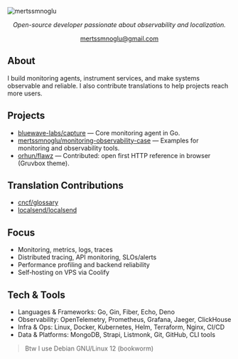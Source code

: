 <p align="left"> <img src="https://komarev.com/ghpvc/?username=mertssmnoglu&label=Profile%20views&color=0e75b6&style=flat" alt="mertssmnoglu" /> </p>
<p align="center"><em>Open-source developer passionate about observability and localization.</em></p>

<p align="center">
  <a href="mailto:mertssmnoglu@gmail.com">mertssmnoglu@gmail.com</a>
</p>

## About
I build monitoring agents, instrument services, and make systems observable and reliable. I also contribute translations to help projects reach more users.

## Projects
- [bluewave-labs/capture](https://github.com/bluewave-labs/capture) — Core monitoring agent in Go.
- [mertssmnoglu/monitoring-observability-case](https://github.com/mertssmnoglu/monitoring-observability-case) — Examples for monitoring and observability tools.
- [orhun/flawz](https://github.com/orhun/flawz) — Contributed: open first HTTP reference in browser (Gruvbox theme).

## Translation Contributions
- [cncf/glossary](https://github.com/cncf/glossary)
- [localsend/localsend](https://github.com/localsend/localsend)

## Focus
- Monitoring, metrics, logs, traces
- Distributed tracing, API monitoring, SLOs/alerts
- Performance profiling and backend reliability
- Self‑hosting on VPS via Coolify

## Tech & Tools
- Languages & Frameworks: Go, Gin, Fiber, Echo, Deno
- Observability: OpenTelemetry, Prometheus, Grafana, Jaeger, ClickHouse
- Infra & Ops: Linux, Docker, Kubernetes, Helm, Terraform, Nginx, CI/CD
- Data & Platforms: MongoDB, Strapi, Listmonk, Git, GitHub, CLI tools

> Btw I use Debian GNU/Linux 12 (bookworm)